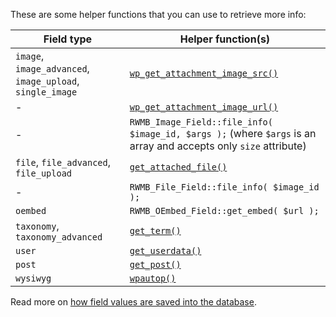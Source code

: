 These are some helper functions that you can use to retrieve more info:

Field type|Helper function(s)
---|---
`image`, `image_advanced`, `image_upload`, `single_image`|[`wp_get_attachment_image_src()`](https://developer.wordpress.org/reference/functions/wp_get_attachment_image_src/)
-|[`wp_get_attachment_image_url()`](https://developer.wordpress.org/reference/functions/wp_get_attachment_image_url/)
-|`RWMB_Image_Field::file_info( $image_id, $args );` (where `$args` is an array and accepts only `size` attribute)
`file`, `file_advanced`, `file_upload`|[`get_attached_file()`](https://developer.wordpress.org/reference/functions/get_attached_file/)
-|`RWMB_File_Field::file_info( $image_id );`
`oembed`|`RWMB_OEmbed_Field::get_embed( $url );`
`taxonomy`, `taxonomy_advanced`|[`get_term()`](https://developer.wordpress.org/reference/functions/get_term/)
`user`|[`get_userdata()`](https://developer.wordpress.org/reference/functions/get_userdata/)
`post`|[`get_post()`](https://developer.wordpress.org/reference/functions/get_post/)
`wysiwyg`|[`wpautop()`](https://developer.wordpress.org/reference/functions/wpautop/)

Read more on [how field values are saved into the database](/database/).